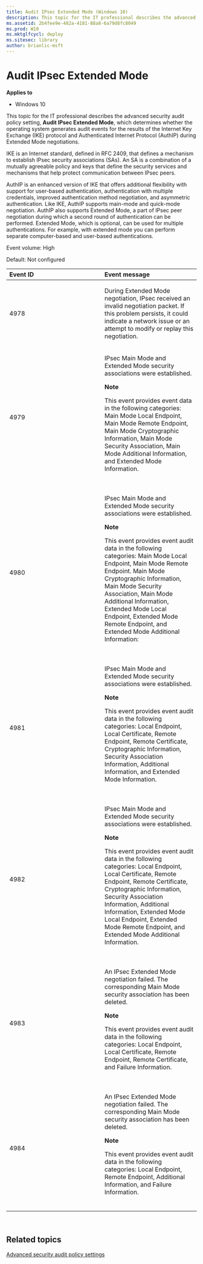 ```yaml
---
title: Audit IPsec Extended Mode (Windows 10)
description: This topic for the IT professional describes the advanced security audit policy setting, Audit IPsec Extended Mode, which determines whether the operating system generates audit events for the results of the Internet Key Exchange (IKE) protocol and Authenticated Internet Protocol (AuthIP) during Extended Mode negotiations.
ms.assetid: 2b4fee9e-482a-4181-88a8-6a79d8fc8049
ms.prod: W10
ms.mktglfcycl: deploy
ms.sitesec: library
author: brianlic-msft
---
```


# Audit IPsec Extended Mode


**Applies to**

-   Windows 10

This topic for the IT professional describes the advanced security audit policy setting, **Audit IPsec Extended Mode**, which determines whether the operating system generates audit events for the results of the Internet Key Exchange (IKE) protocol and Authenticated Internet Protocol (AuthIP) during Extended Mode negotiations.

IKE is an Internet standard, defined in RFC 2409, that defines a mechanism to establish IPsec security associations (SAs). An SA is a combination of a mutually agreeable policy and keys that define the security services and mechanisms that help protect communication between IPsec peers.

AuthIP is an enhanced version of IKE that offers additional flexibility with support for user-based authentication, authentication with multiple credentials, improved authentication method negotiation, and asymmetric authentication. Like IKE, AuthIP supports main-mode and quick-mode negotiation. AuthIP also supports Extended Mode, a part of IPsec peer negotiation during which a second round of authentication can be performed. Extended Mode, which is optional, can be used for multiple authentications. For example, with extended mode you can perform separate computer-based and user-based authentications.

Event volume: High

Default: Not configured

<table>
<colgroup>
<col width="50%" />
<col width="50%" />
</colgroup>
<thead>
<tr class="header">
<th align="left">Event ID</th>
<th align="left">Event message</th>
</tr>
</thead>
<tbody>
<tr class="odd">
<td align="left"><p>4978</p></td>
<td align="left"><p>During Extended Mode negotiation, IPsec received an invalid negotiation packet. If this problem persists, it could indicate a network issue or an attempt to modify or replay this negotiation.</p></td>
</tr>
<tr class="even">
<td align="left"><p>4979</p></td>
<td align="left"><p>IPsec Main Mode and Extended Mode security associations were established.</p>
<div class="alert">
<strong>Note</strong>  
<p>This event provides event data in the following categories: Main Mode Local Endpoint, Main Mode Remote Endpoint, Main Mode Cryptographic Information, Main Mode Security Association, Main Mode Additional Information, and Extended Mode Information.</p>
</div>
<div>
 
</div></td>
</tr>
<tr class="odd">
<td align="left"><p>4980</p></td>
<td align="left"><p>IPsec Main Mode and Extended Mode security associations were established.</p>
<div class="alert">
<strong>Note</strong>  
<p>This event provides event audit data in the following categories: Main Mode Local Endpoint, Main Mode Remote Endpoint. Main Mode Cryptographic Information, Main Mode Security Association, Main Mode Additional Information, Extended Mode Local Endpoint, Extended Mode Remote Endpoint, and Extended Mode Additional Information:</p>
</div>
<div>
 
</div></td>
</tr>
<tr class="even">
<td align="left"><p>4981</p></td>
<td align="left"><p>IPsec Main Mode and Extended Mode security associations were established.</p>
<div class="alert">
<strong>Note</strong>  
<p>This event provides event audit data in the following categories: Local Endpoint, Local Certificate, Remote Endpoint, Remote Certificate, Cryptographic Information, Security Association Information, Additional Information, and Extended Mode Information.</p>
</div>
<div>
 
</div></td>
</tr>
<tr class="odd">
<td align="left"><p>4982</p></td>
<td align="left"><p>IPsec Main Mode and Extended Mode security associations were established.</p>
<div class="alert">
<strong>Note</strong>  
<p>This event provides event audit data in the following categories: Local Endpoint, Local Certificate, Remote Endpoint, Remote Certificate, Cryptographic Information, Security Association Information, Additional Information, Extended Mode Local Endpoint, Extended Mode Remote Endpoint, and Extended Mode Additional Information.</p>
</div>
<div>
 
</div></td>
</tr>
<tr class="even">
<td align="left"><p>4983</p></td>
<td align="left"><p>An IPsec Extended Mode negotiation failed. The corresponding Main Mode security association has been deleted.</p>
<div class="alert">
<strong>Note</strong>  
<p>This event provides event audit data in the following categories: Local Endpoint, Local Certificate, Remote Endpoint, Remote Certificate, and Failure Information.</p>
</div>
<div>
 
</div></td>
</tr>
<tr class="odd">
<td align="left"><p>4984</p></td>
<td align="left"><p>An IPsec Extended Mode negotiation failed. The corresponding Main Mode security association has been deleted.</p>
<div class="alert">
<strong>Note</strong>  
<p>This event provides event audit data in the following categories: Local Endpoint, Remote Endpoint, Additional Information, and Failure Information.</p>
</div>
<div>
 
</div></td>
</tr>
</tbody>
</table>

 

## Related topics


[Advanced security audit policy settings](advanced-security-audit-policy-settings.md)

 

 





